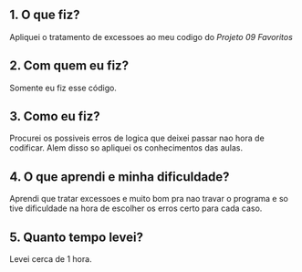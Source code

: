 ## 1. O que fiz?

Apliquei o tratamento de excessoes ao meu codigo do _Projeto 09 Favoritos_

## 2. Com quem eu fiz?

Somente eu fiz esse código.

## 3. Como eu fiz?

Procurei os possiveis erros de logica que deixei passar nao hora de codificar. Alem disso so apliquei os conhecimentos das aulas.

## 4. O que aprendi e minha dificuldade?

Aprendi que tratar excessoes e muito bom pra nao travar o programa e so tive dificuldade na hora de escolher os erros certo para cada caso.

## 5. Quanto tempo levei?

Levei cerca de 1 hora.
